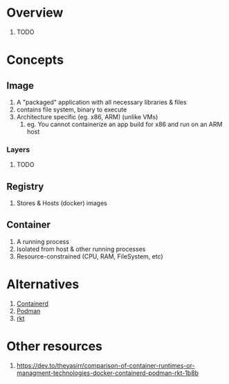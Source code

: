 # Overview
1. TODO


# Concepts

## Image
1. A "packaged" application with all necessary libraries & files
1. contains file system, binary to execute
1. Architecture specific (eg. x86, ARM) (unlike VMs)
    1. eg. You cannot containerize an app build for x86 and run on an ARM host


### Layers
1. TODO


## Registry
1. Stores & Hosts (docker) images


## Container
1. A running process
1. Isolated from host & other running processes
1. Resource-constrained (CPU, RAM, FileSystem, etc)


# Alternatives
1. [Containerd](https://containerd.io/)
1. [Podman](https://podman.io/)
1. [rkt](https://www.redhat.com/en/topics/containers/what-is-rkt)


# Other resources
1. https://dev.to/theyasirr/comparison-of-container-runtimes-or-managment-technologies-docker-containerd-podman-rkt-1b8b
